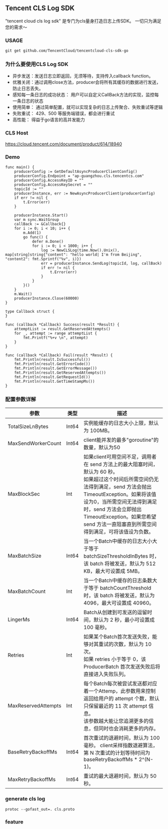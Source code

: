 Tencent CLS Log SDK
---

"tencent cloud cls log sdk" 是专门为cls量身打造日志上传SDK。 一切只为满足您的需求～

### USAGE

```
git get github.com/TencentCloud/tencentcloud-cls-sdk-go
```

### 为什么要使用CLS Log SDK

- 异步发送：发送日志立即返回，无须等待，支持传入callback function。
- 优雅关闭：通过调用close方法，producer会将所有其缓存的数据进行发送，防止日志丢失。
- 感知每一条日志的成功状态： 用户可以自定义CallBack方法的实现，监控每一条日志的状态
- 使用简单： 通过简单配置，就可以实现复杂的日志上传聚合、失败重试等逻辑
- 失败重试： 429、500 等服务端错误，都会进行重试
- 高性能： 得益于go语言的高并发能力


### CLS Host

https://cloud.tencent.com/document/product/614/18940

### Demo

```
func main() {
    producerConfig := GetDefaultAsyncProducerClientConfig()
	producerConfig.Endpoint = "ap-guangzhou.cls.tencentcs.com"
	producerConfig.AccessKeyID = ""
	producerConfig.AccessKeySecret = ""
	topicId := ""
	producerInstance, err := NewAsyncProducerClient(producerConfig)
	if err != nil {
		t.Error(err)
	}

	producerInstance.Start()
	var m sync.WaitGroup
	callBack := &Callback{}
	for i := 0; i < 10; i++ {
		m.Add(1)
		go func() {
			defer m.Done()
			for i := 0; i < 1000; i++ {
				log := NewCLSLog(time.Now().Unix(), map[string]string{"content": "hello world| I'm from Beijing", "content2": fmt.Sprintf("%v", i)})
				err = producerInstance.SendLog(topicId, log, callBack)
				if err != nil {
					t.Error(err)
				}
			}
		}()
	}
	m.Wait()
	producerInstance.Close(60000)
}

type Callback struct {
}

func (callback *Callback) Success(result *Result) {
	attemptList := result.GetReservedAttempts()
	for _, attempt := range attemptList {
		fmt.Printf("%+v \n", attempt)
	}
}

func (callback *Callback) Fail(result *Result) {
	fmt.Println(result.IsSuccessful())
	fmt.Println(result.GetErrorCode())
	fmt.Println(result.GetErrorMessage())
	fmt.Println(result.GetReservedAttempts())
	fmt.Println(result.GetRequestId())
	fmt.Println(result.GetTimeStampMs())
}
```

### 配置参数详解

| 参数                | 类型   | 描述                                                         |
| ------------------- | ------ | ------------------------------------------------------------ |
| TotalSizeLnBytes    | Int64  | 实例能缓存的日志大小上限，默认为 100MB。       |
| MaxSendWorkerCount    | Int64  | client能并发的最多"goroutine"的数量，默认为50 |
| MaxBlockSec         | Int    | 如果client可用空间不足，调用者在 send 方法上的最大阻塞时间，默认为 60 秒。<br/>如果超过这个时间后所需空间仍无法得到满足，send 方法会抛出TimeoutException。如果将该值设为0，当所需空间无法得到满足时，send 方法会立即抛出 TimeoutException。如果您希望 send 方法一直阻塞直到所需空间得到满足，可将该值设为负数。 |
| MaxBatchSize        | Int64  | 当一个Batch中缓存的日志大小大于等于 batchSizeThresholdInBytes 时，该 batch 将被发送，默认为 512 KB，最大可设置成 5MB。 |
| MaxBatchCount       | Int    | 当一个Batch中缓存的日志条数大于等于 batchCountThreshold 时，该 batch 将被发送，默认为 4096，最大可设置成 40960。 |
| LingerMs            | Int64  | Batch从创建到可发送的逗留时间，默认为 2 秒，最小可设置成 100 毫秒。 |
| Retries             | Int    | 如果某个Batch首次发送失败，能够对其重试的次数，默认为 10 次。<br/>如果 retries 小于等于 0，该 ProducerBatch 首次发送失败后将直接进入失败队列。 |
| MaxReservedAttempts | Int    | 每个Batch每次被尝试发送都对应着一个Attemp，此参数用来控制返回给用户的 attempt 个数，默认只保留最近的 11 次 attempt 信息。<br/>该参数越大能让您追溯更多的信息，但同时也会消耗更多的内存。 |
| BaseRetryBackoffMs  | Int64  | 首次重试的退避时间，默认为 100 毫秒。 client采样指数退避算法，第 N 次重试的计划等待时间为 baseRetryBackoffMs * 2^(N-1)。 |
| MaxRetryBackoffMs   | Int64  | 重试的最大退避时间，默认为 50 秒。                           |


### generate cls log

```
protoc --gofast_out=. cls.proto
```

### feature


